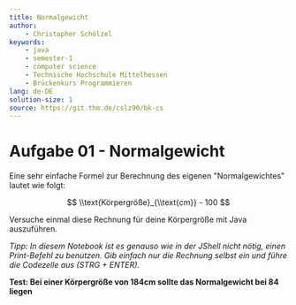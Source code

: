 ```yaml
---
title: Normalgewicht
author:
    - Christopher Schölzel
keywords:
    - java
    - semester-1
    - computer science
    - Technische Hochschule Mittelhessen
    - Brückenkurs Programmieren
lang: de-DE
solution-size: 1
source: https://git.thm.de/cslz90/bk-cs
---
```


# Aufgabe 01 - Normalgewicht

Eine sehr einfache Formel zur Berechnung des eigenen "Normalgewichtes" lautet wie folgt:

$$
\\text{Körpergröße}_{\\text{cm}} - 100
$$

Versuche einmal diese Rechnung für deine Körpergröße mit Java auszuführen.

*Tipp: In diesem Notebook ist es genauso wie in der JShell nicht nötig, einen Print-Befehl zu benutzen. Gib einfach nur die Rechnung selbst ein und führe die Codezelle aus (STRG + ENTER).*

**Test: Bei einer Körpergröße von 184cm sollte das Normalgewicht bei 84 liegen**